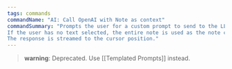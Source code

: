 ```yaml
---
tags: commands
commandName: "AI: Call OpenAI with Note as context"
commandSummary: "Prompts the user for a custom prompt to send to the LLM.  If the user has text selected, the selected text is used as the note content.
If the user has no text selected, the entire note is used as the note content.
The response is streamed to the cursor position."
---
```


> **warning**: Deprecated. Use [[Templated Prompts]] instead.